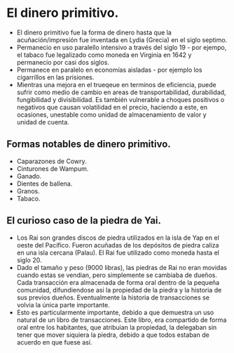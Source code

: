 # El dinero primitivo.

- El dinero primitivo fue la forma de dinero hasta que la acuñación/impresión fue inventada en Lydia (Grecia) en el siglo septimo.
- Permanecio en uso paralello intensivo a través del siglo 19 - por ejempo, el tabaco fue legalizado como moneda en Virginia en 1642 y permanecio por casi dos siglos.
- Permanece en paralelo en economías aisladas - por ejemplo los cigarrillos en las prisiones.
- Mientras una mejora en el trueqeue en terminos de eficiencia, puede sufrir como medio de cambio en areas de transportabilidad, durabilidad, fungibilidad y divisibilidad. Es también vulnerable a choques positivos o negativos que causan volatilidad en el precio, haciendo a este, en ocasiones, unestable como unidad de almacenamiento de valor y unidad de cuenta.

## Formas notables de dinero primitivo.

- Caparazones de Cowry.
- Cinturones de Wampum.
- Ganado.
- Dientes de ballena.
- Granos.
- Tabaco.

## El curioso caso de la piedra de Yai.

- Los Rai son grandes discos de piedra utilizados en la isla de Yap en el oeste del Pacífico. Fueron acuñadas de los depósitos de piedra caliza en una isla cercana (Palau). El Rai fue utilizado como moneda hasta el siglo 20.
- Dado el tamaño y peso (9000 libras), las piedras de Rai no eran movidas cuando estas se vendian, pero simplemente se cambiaba de dueños. Cada transacción era almacenada de forma oral dentro de la pequeña comunidad, difundiendose asi la propiedad de la piedra y la historia de sus previos dueños. Eventualmente la historia de transacciones se volvia la única parte importante.
- Esto es particularmente importante, debido a que demuestra un uso natural de un libro de transacciones. Este libro, era compartido de forma oral entre los habitantes, que atribuian la propiedad, la delegaban sin tener que mover siquiera la piedra, debido a que todos estaban de acuerdo en que fuese así.

